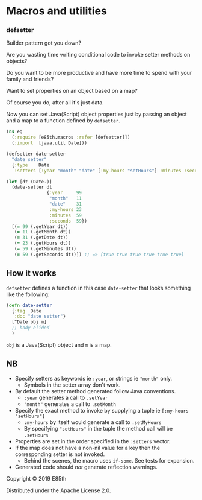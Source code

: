 # Macros and utilities

### defsetter
Builder pattern got you down?

Are you wasting time writing conditional code to invoke setter methods on objects?

Do you want to be more productive and have more time to spend with your family and friends?

Want to set properties on an object based on a map?

Of course you do, after all it's just data.

Now you can set Java(Script) object properties just by passing an object and a map to a function
defined by `defsetter`.

```clj
(ns eg
  (:require [e85th.macros :refer [defsetter]])
  (:import  [java.util Date]))

(defsetter date-setter
  "date setter"
  {:type    Date
   :setters [:year "month" "date" [:my-hours "setHours"] :minutes :seconds]})

(let [dt (Date.)]
  (date-setter dt
               {:year     99
                "month"   11
                "date"    31
                :my-hours 23
                :minutes  59
                :seconds  59})
  [(= 99 (.getYear dt))
   (= 11 (.getMonth dt))
   (= 31 (.getDate dt))
   (= 23 (.getHours dt))
   (= 59 (.getMinutes dt))
   (= 59 (.getSeconds dt))]) ;; => [true true true true true true]
```

## How it works
`defsetter` defines a function in this case `date-setter` that looks something like the following:
```clj
(defn date-setter
  {:tag  Date
   :doc "date setter"}
  [^Date obj m]
  ;; body elided
  )
```
`obj` is a Java(Script) object and `m` is a map.


## NB
* Specify setters as keywords ie `:year`, or strings ie `"month"` only.
  - Symbols in the setter array don't work.
* By default the setter method generated follow Java conventions.
  - `:year` generates a call to `.setYear`
  - `"month"` generates a call to `.setMonth`
* Specify the exact method to invoke by supplying a tuple ie `[:my-hours "setHours"]`
  - `:my-hours` by itself would generate a call to `.setMyHours`
  - By specifying `"setHours"` in the tuple the method call will be `.setHours`
* Properties are set in the order specified in the `:setters` vector.
* If the map does not have a non-nil value for a key then the corresponding setter is not invoked.
  - Behind the scenes, the macro uses `if-some`. See tests for expansion.
* Generated code should *not* generate reflection warnings.

Copyright © 2019 E85th

Distributed under the Apache License 2.0.
